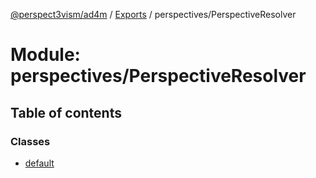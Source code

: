 [@perspect3vism/ad4m](../README.md) / [Exports](../modules.md) / perspectives/PerspectiveResolver

# Module: perspectives/PerspectiveResolver

## Table of contents

### Classes

- [default](../classes/perspectives_PerspectiveResolver.default.md)
